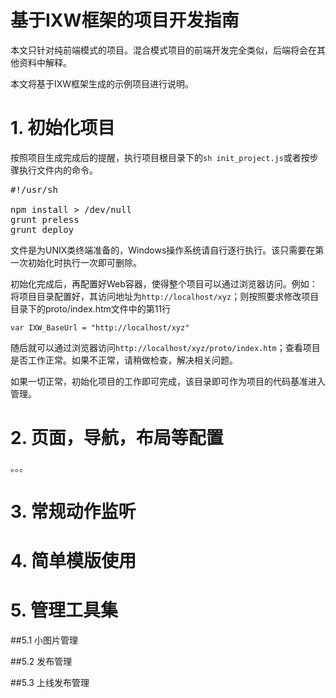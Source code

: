 # 基于IXW框架的项目开发指南

本文只针对纯前端模式的项目。混合模式项目的前端开发完全类似，后端将会在其他资料中解释。

本文将基于IXW框架生成的示例项目进行说明。

# 1. 初始化项目
按照项目生成完成后的提醒，执行项目根目录下的`sh init_project.js`或者按步骤执行文件内的命令。
<pre>
#!/usr/sh

npm install > /dev/null
grunt preless
grunt deploy
</pre>
文件是为UNIX类终端准备的，Windows操作系统请自行逐行执行。该只需要在第一次初始化时执行一次即可删除。

初始化完成后，再配置好Web容器，使得整个项目可以通过浏览器访问。例如：将项目目录配置好，其访问地址为`http://localhost/xyz`；则按照要求修改项目目录下的proto/index.htm文件中的第11行

	var IXW_BaseUrl = "http://localhost/xyz"

随后就可以通过浏览器访问`http://localhost/xyz/proto/index.htm`；查看项目是否工作正常。如果不正常，请稍做检查，解决相关问题。

如果一切正常，初始化项目的工作即可完成，该目录即可作为项目的代码基准进入管理。

# 2. 页面，导航，布局等配置

 。。。
 
 
# 3. 常规动作监听


# 4. 简单模版使用

# 5. 管理工具集

##5.1 小图片管理

##5.2 发布管理

##5.3 上线发布管理

